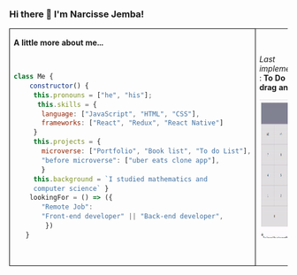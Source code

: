 ### Hi there 👋 I'm Narcisse Jemba! 
 
<table >
    <tr>
        <td  colspan="2" style="border: 1px solid black;">
         <p><b>A little more about me...</b></p>
<pre>

```javascript
class Me {
    constructor() {
     this.pronouns = ["he", "his"];
      this.skills = {
       language: ["JavaScript", "HTML", "CSS"],
       frameworks: ["React", "Redux", "React Native"]
     }
     this.projects = {
       microverse: ["Portfolio", "Book list", "To do List"],
       "before microverse": ["uber eats clone app"],
       }
     this.background = `I studied mathematics and 
     computer science` }
    lookingFor = () => ({
       "Remote Job": 
       "Front-end developer" || "Back-end developer",
        })
   }
```
</pre>
        </td>
        <td style="">
<p style="">
 
*Last implementation* : **To Do List drag and drop**
 
</p>
            <p>
             <a href="https://github.com/jojo987N/to-do-list" target="_blank"><img src="calculator.gif" alt="MarineGEO circle logo" style="height:250px"/></a>
            </p>
        </td>
    </tr>
</table>


<!--
**jojo987N/jojo987N** is a ✨ _special_ ✨ repository because its `README.md` (this file) appears on your GitHub profile.

Here are some ideas to get you started:

- 🔭 I’m currently working on ...
- 🌱 I’m currently learning ...
- 👯 I’m looking to collaborate on ...
- 🤔 I’m looking for help with ...
- 💬 Ask me about ...
- 📫 How to reach me: ...
- 😄 Pronouns: ...
- ⚡ Fun fact: ...
-->

